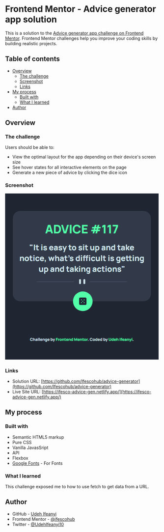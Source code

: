 # Frontend Mentor - Advice generator app solution

This is a solution to the [Advice generator app challenge on Frontend Mentor](https://www.frontendmentor.io/challenges/advice-generator-app-QdUG-13db). Frontend Mentor challenges help you improve your coding skills by building realistic projects.


## Table of contents

- [Overview](#overview)
  - [The challenge](#the-challenge)
  - [Screenshot](#screenshot)
  - [Links](#links)
- [My process](#my-process)
  - [Built with](#built-with)
  - [What I learned](#what-i-learned)
- [Author](#author)

## Overview

### The challenge


Users should be able to:

- View the optimal layout for the app depending on their device's screen size
- See hover states for all interactive elements on the page
- Generate a new piece of advice by clicking the dice icon

### Screenshot

![](./screenshot.png)


### Links

- Solution URL: [https://github.com/Ifescohub/advice-generator](https://github.com/Ifescohub/advice-generator)
- Live Site URL: [https://ifesco-advice-gen.netlify.app/](https://ifesco-advice-gen.netlify.app/)

## My process

### Built with

- Semantic HTML5 markup
- Pure CSS
- Vanilla JavasSript
- API
- Flexbox
- [Google Fonts](https://fonts.googleapis.com/css2?family=Manrope:wght@800&display=swap) - For Fonts

### What I learned

This challenge exposed me to how to use fetch to get data from a URL.

## Author

- GitHub - [Udeh Ifeanyi](https://github.com/Ifescohub)
- Frontend Mentor - [@ifescohub](https://www.frontendmentor.io/profile/Ifescohub)
- Twitter - [@UdehIfeanyi10](https://twitter.com/UdehIfeanyi10)


